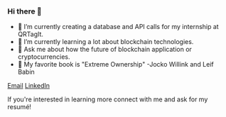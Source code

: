 ### Hi there 👋
- 🔭 I’m currently creating a database and API calls for my internship at QRTagIt.
- 🌱 I’m currently learning a lot about blockchain technologies.
- 💬 Ask me about how the future of blockchain application or cryptocurrencies.
- 📖 My favorite book is "Extreme Ownership" -Jocko Willink and Leif Babin


 [Email](colten@empey.me)
[LinkedIn](https://www.linkedin.com/in/coltenjempey/)

If you're interested in learning more connect with me and ask for my resumé!
<!--
**ColtenEmpey/ColtenEmpey** is a ✨ _special_ ✨ repository because its `README.md` (this file) appears on your GitHub profile.

Here are some ideas to get you started:

- 🔭 I’m currently working on ...
- 🌱 I’m currently learning ...

- 💬 Ask me about ...

- 😄 Pronouns: ...
- ⚡ Fun fact: ...

-->
